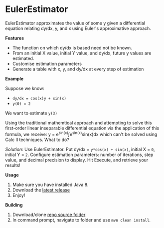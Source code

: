 # EulerEstimator

EulerEstimator approximates the value of some y given a differential equation relating dy/dx, y, and x using Euler's approximative approach.

**Features**
* The function on which dy/dx is based need not be known.
* From an initial X value, initial Y value, and dy/dx, future y values are estimated.
* Customise estimation parameters
* Generate a table with x, y, and dy/dx at every step of estimation

**Example**

Suppose we know:
* `dy/dx = cos(x)y + sin(x)`
* `y(0) = 2`

We want to estimate `y(3)`

Using the traditional mathemtical approach and attempting to solve this first-order linear inseparable differential equation via the application of this formula, we receive:
y = e<sup>sin(x)</sup>∫e<sup>sin(x)</sup>sin(x)dx
which can't be solved using Calc II techniques. What to do?

*Solution:* Use EulerEstimator. Put dy/dx = `y*cos(x) + sin(x)`, initial X = `0`, initial Y = `2`. Configure estimation parameters: number of iterations, step value, and decimal precision to display. Hit Execute, and retrieve your results!

**Usage**
1. Make sure you have installed Java 8.
2. Download the [latest release](https://github.com/A248/EulerEstimator/releases)
3. Enjoy!

**Building**

1. Download/clone [repo source folder](https://github.com/A248/EulerEstimator/tree/master/Estimator)
2. In command prompt, navigate to folder and use `mvn clean install`.
